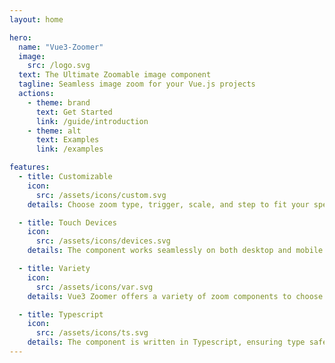 ```yaml
---
layout: home

hero:
  name: "Vue3-Zoomer"
  image:
    src: /logo.svg
  text: The Ultimate Zoomable image component
  tagline: Seamless image zoom for your Vue.js projects
  actions:
    - theme: brand
      text: Get Started
      link: /guide/introduction
    - theme: alt
      text: Examples
      link: /examples

features:
  - title: Customizable
    icon:
      src: /assets/icons/custom.svg
    details: Choose zoom type, trigger, scale, and step to fit your specific requirements.

  - title: Touch Devices
    icon:
      src: /assets/icons/devices.svg
    details: The component works seamlessly on both desktop and mobile devices, providing a smooth zooming experience across platforms.

  - title: Variety
    icon:
      src: /assets/icons/var.svg
    details: Vue3 Zoomer offers a variety of zoom components to choose from, allowing you to select the one that best fits your project's needs.

  - title: Typescript
    icon:
      src: /assets/icons/ts.svg
    details: The component is written in Typescript, ensuring type safety and a better developer experience.
---
```

